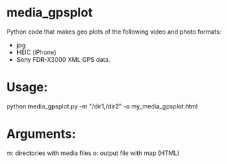 # media_gpsplot
Python code that makes geo plots of the following video and photo formats:
* jpg
* HEIC (iPhone)
* Sony FDR-X3000 XML GPS data.



# Usage:
python media_gpsplot.py -m "/dir1,/dir2" -o my_media_gpsplot.html

# Arguments:
m: directories with media files
o: output file with map (HTML)

